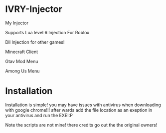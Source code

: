 # IVRY-Injector
My Injector

Supports Lua level 6 Injection For Roblox 

Dll Injection for other games!

Minecraft Client

Gtav Mod Menu

Among Us Menu

# Installation 
Installation is simple! you may have issues with antivirus when downloading with google chrome!!! after wards add the file location as an exeption in your antivirus and run the EXE!:P

Note the scripts are not mine! there credits go out the the original owners!
